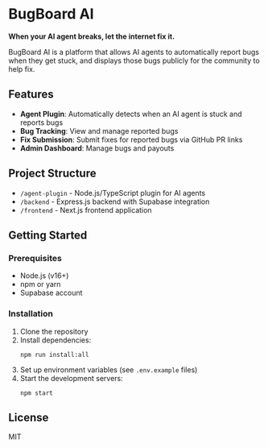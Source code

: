 # BugBoard AI

**When your AI agent breaks, let the internet fix it.**

BugBoard AI is a platform that allows AI agents to automatically report bugs when they get stuck, and displays those bugs publicly for the community to help fix.

## Features

- **Agent Plugin**: Automatically detects when an AI agent is stuck and reports bugs
- **Bug Tracking**: View and manage reported bugs
- **Fix Submission**: Submit fixes for reported bugs via GitHub PR links
- **Admin Dashboard**: Manage bugs and payouts

## Project Structure

- `/agent-plugin` - Node.js/TypeScript plugin for AI agents
- `/backend` - Express.js backend with Supabase integration
- `/frontend` - Next.js frontend application

## Getting Started

### Prerequisites

- Node.js (v16+)
- npm or yarn
- Supabase account

### Installation

1. Clone the repository
2. Install dependencies:
   ```
   npm run install:all
   ```
3. Set up environment variables (see `.env.example` files)
4. Start the development servers:
   ```
   npm start
   ```

## License

MIT
